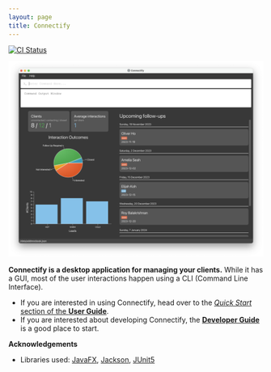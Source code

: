 ```yaml
---
layout: page
title: Connectify
---
```


[![CI Status](https://github.com/AY2324S1-CS2103T-F11-4/tp/workflows/Java%20CI/badge.svg)](https://github.com/AY2324S1-CS2103T-F11-4/tp/actions)

![UiMockup](images/Ui.png)

**Connectify is a desktop application for managing your clients.** While it has a GUI, most of the user interactions happen using a CLI (Command Line Interface).

* If you are interested in using Connectify, head over to the [_Quick Start_ section of the **User Guide**](UserGuide.html#quick-start).
* If you are interested about developing Connectify, the [**Developer Guide**](DeveloperGuide.html) is a good place to start.


**Acknowledgements**

* Libraries used: [JavaFX](https://openjfx.io/), [Jackson](https://github.com/FasterXML/jackson), [JUnit5](https://github.com/junit-team/junit5)
